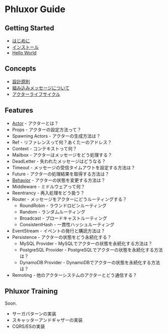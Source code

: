 # Phluxor Guide

## Getting Started

- [はじめに](intro.md)
- [インストール](install.md)
- [Hello World](hello.md)

## Concepts

- [設計原則](/ja/what/principles.html)
- [組み込みメッセージについて](/ja/what/built_in_message.html)
- [アクターライフサイクル](/ja/what/lifecycle.html)

## Features

- [Actor](/ja/features/actor.html) - アクターとは？
- Props - アクターの設定方法って？
- Spawning Actors - アクターの生成方法は？
- Ref - リファレンスって何？あくたーのアドレス？
- Context - コンテキストって何？
- Mailbox - アクターはメッセージをどう処理する？
- DeadLetter - 失われたメッセージはどうなる？
- Timeout - メッセージの受信タイムアウトを設定する方法は？
- Future - アクターの処理結果を取得する方法は？
- [Behavior](/ja/features/behavior.html) - アクターの状態を変更する方法は？
- Middleware - ミドルウェアって何？
- Reentrancy - 再入処理をどう扱う？
- Router - メッセージをアクターにどうルーティングする？
    - RoundRobin - ラウンドロビンルーティング
    - Random - ランダムルーティング
    - Broadcast - ブロードキャストルーティング
    - ConsistentHash - 一貫性ハッシュルーティング
- EventStream - イベントの発行と購読方法は？
- Persistence - アクターの状態をどう永続化する？
    - MySQL Provider - MySQLでアクターの状態を永続化する方法は？
    - PostgreSQL Provider - PostgreSQLでアクターの状態を永続化する方法は？
    - DynamoDB Provider - DynamoDBでアクターの状態を永続化する方法は？
- Remoting - 他のアクターシステムのアクターとどう通信する？

## Phluxor Training

Soon.  

- サーガパターンの実装
- スキャッターアンドギャザーの実装
- CQRS/ESの実装
